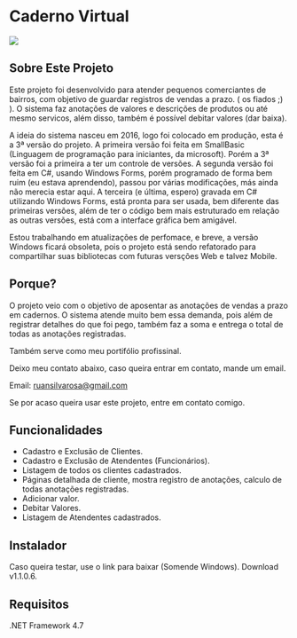# Caderno Virtual

![](https://user-images.githubusercontent.com/20114385/84446639-51d1ff00-ac1c-11ea-9af5-fbff138b013a.png)

## Sobre Este Projeto
Este projeto foi desenvolvido para atender pequenos comerciantes de 
bairros, com objetivo de guardar registros de vendas a prazo. ( os fiados ;) ).
O sistema faz anotações de valores e descrições de produtos ou até mesmo
servicos, além disso, também é possível debitar valores (dar baixa).

A ideia do sistema nasceu em 2016, logo foi colocado em produção, esta é a 
3ª versão do projeto.
A primeira versão foi feita em SmallBasic (Linguagem de programação para iniciantes, da microsoft).
Porém a 3ª versão foi a primeira a ter um controle de versões.
A segunda versão foi feita em C#, usando Windows Forms, porém programado de forma bem ruim (eu estava aprendendo), passou por várias modificações, más ainda não merecia estar aqui.
A terceira (e última, espero) gravada em C# utilizando Windows Forms, está pronta para ser usada, bem diferente das primeiras versões, além de ter o código bem mais estruturado em relação as outras versões, está com a interface gráfica bem amigável.

Estou trabalhando em atualizações de perfomace, e breve, a versão Windows ficará obsoleta, pois o projeto está sendo refatorado para compartilhar suas bibliotecas com futuras versções Web e talvez Mobile.

## Porque?

O projeto veio com o objetivo de aposentar as anotações de vendas a prazo em cadernos. O sistema atende muito bem essa demanda, pois além de registrar detalhes do que foi pego, também faz a soma e entrega o total de todas as anotações registradas.

Também serve como meu portifólio profissinal.

Deixo meu contato abaixo, caso queira entrar em contato, mande um email.

Email: ruansilvarosa@gmail.com

Se por acaso queira usar este projeto, entre em contato comigo.

## Funcionalidades

* Cadastro e Exclusão de Clientes.
* Cadastro e Exclusão de Atendentes (Funcionários).
* Listagem de todos os clientes cadastrados.
* Páginas detalhada de cliente, mostra registro de anotações, calculo de todas anotações registradas.
* Adicionar valor.
* Debitar Valores.
* Listagem de Atendentes cadastrados.

## Instalador

Caso queira testar, use o link para baixar (Somende Windows).
Download v1.1.0.6.

## **Requisitos**
.NET Framework 4.7
